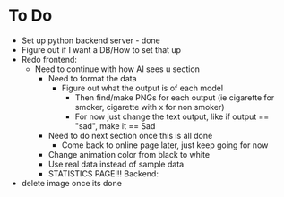 # To Do

- Set up python backend server - done
- Figure out if I want a DB/How to set that up
- Redo frontend:
  - Need to continue with how AI sees u section
    - Need to format the data
      - Figure out what the output is of each model
        - Then find/make PNGs for each output (ie cigarette for smoker, cigarette with x for non smoker)
        - For now just change the text output, like if output == "sad", make it == Sad
    - Need to do next section once this is all done
      - Come back to online page later, just keep going for now
    - Change animation color from black to white
    - Use real data instead of sample data
    - STATISTICS PAGE!!!
Backend:
- delete image once its done
